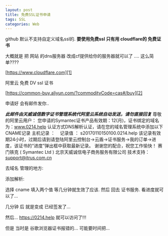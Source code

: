 ```yaml
---
layout: post
title: 免费SSL证书申请
tags: SSL
categories: Web
---
```


github 默认不支持自定义域名ssl的.
**要使用免费ssl 只有用 cloudflare的 免费证书**

大概就是 把 网站 的dns服务器 改成cf提供给你的服务器就可以了 .... 这么简单????


[https://www.cloudflare.com][1]








阿里云 免费 DV ssl 证书 



[https://common-buy.aliyun.com/?commodityCode=cas#/buy][2]


申请好 会有邮件发你..


***此邮件由天威诚信数字证书管理系统代阿里云系统自动发送，请勿直接回复***
尊敬的阿里云用户：
您申请的Symantec证书产品有效期：12(月)，证书绑定的域名为：www.0214.help
认证方式DNS解析认证，请在您的域名管理系统中添加以下CNAME记录
主机记录 ： 
   记录值 ： s20170110150100.0214.help
该记录有效期24小时，过期后请到请登陆阿里云控制台-\>云盾-\>证书服务-\>我的订单-\>进度，该证书的“进度”弹出框中获取最新记录。
谢谢您的配合，祝您工作愉快！
赛门铁克 ( Symantec Ltd ) 北京天威诚信电子商务服务有限公司 技术支持：support@itrus.com.cn





去域名 管理的地方:

添加解析:

选择 cname  填入两个值  等几分钟就生效了应该.
然后 回去 证书服务.  看进度就可以了...

几分钟 后  就是变成 已经签发了...

然后... https://0214.help 就可以访问了!!!



但是 当时是 谷歌浏览器证书报错的... 可能要时间把...




























[1]:	https://www.cloudflare.com
[2]:	https://common-buy.aliyun.com/?commodityCode=cas#/buy